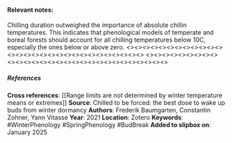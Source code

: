 #### **Relevant notes**:
Chilling duration outweighed the importance of absolute chillin temperatures. This indicates that phenological models of temperate and boreal forests should account for all chilling temperatures below 10C, especially the ones below or above zero.
<><><><><><><><><><><><><><><><><><><><><><><><><><><><><>
<><><><><><><><><><><><><><><><><><><><><><><><><><><><><>
##### References
**Cross references**: 
[[Range limits are not determined by winter temperature means or extremes]]
**Source**: Chilled to be forced: the best dose to wake up buds from winter dormancy
**Authors**: Frederik Baumgarten, Constantin Zohner, Yann Vitasse
**Year**: 2021
**Location**: Zotero
**Keywords**: #WinterPhenology #SpringPhenology #BudBreak 
**Added to slipbox on**: January 2025
